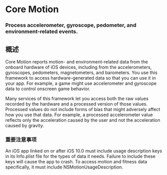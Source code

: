 # Core Motion
### Process accelerometer, gyroscope, pedometer, and environment-related events.
## 概述
Core Motion reports motion- and environment-related data from the onboard hardware of iOS devices, including from the accelerometers, gyroscopes, pedometers, magnetometers, and barometers. You use this framework to access hardware-generated data so that you can use it in your app. For example, a game might use accelerometer and gyroscope data to control onscreen game behavior.

Many services of this framework let you access both the raw values recorded by the hardware and a processed version of those values. Processed values do not include forms of bias that might adversely affect how you use that data. For example, a processed accelerometer value reflects only the acceleration caused by the user and not the acceleration caused by gravity.
### 重要注意事项
An iOS app linked on or after iOS 10.0 must include usage description keys in its Info.plist file for the types of data it needs. Failure to include these keys will cause the app to crash. To access motion and fitness data specifically, it must include NSMotionUsageDescription.

